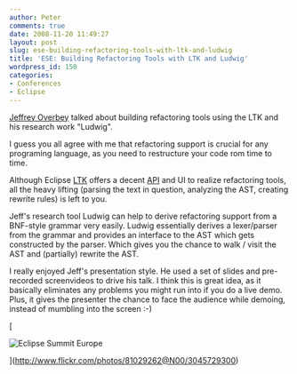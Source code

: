 ```yaml
---
author: Peter
comments: true
date: 2008-11-20 11:49:27
layout: post
slug: ese-building-refactoring-tools-with-ltk-and-ludwig
title: 'ESE: Building Refactoring Tools with LTK and Ludwig'
wordpress_id: 150
categories:
- Conferences
- Eclipse
---
```


[Jeffrey Overbey](http://jeff.over.bz/) talked about building refactoring tools using the LTK and his research work "Ludwig".

I guess you all agree with me that refactoring support is crucial for any programing language, as you need to restructure your code rom time to time. 

Although Eclipse [LTK](http://www.eclipse.org/articles/Article-LTK/ltk.html) offers a decent [API](http://help.eclipse.org/stable/index.jsp?topic=/org.eclipse.platform.doc.isv/reference/api/org/eclipse/ltk/core/refactoring/package-summary.html) and UI to realize refactoring tools, all the heavy lifting (parsing the text in question, analyzing the AST, creating rewrite rules) is left to you.

Jeff's research tool Ludwig can help to derive refactoring support from a BNF-style grammar very easily. Ludwig essentially derives a lexer/parser from the grammar and provides an interface to the AST which gets constructed by the parser. Which gives you the chance to walk / visit the AST and (partially) rewrite the AST.

I really enjoyed Jeff's presentation style. He used a set of slides and pre-recorded screenvideos to drive his talk. I think this is great idea, as it basically eliminates any problems you might run into if you do a live demo. Plus, it gives the presenter the chance to face the audience while demoing, instead of mumbling into the screen :-)

[

![Eclipse Summit Europe](http://farm4.static.flickr.com/3154/3045729300_77548dceed.jpg)

](http://www.flickr.com/photos/81029262@N00/3045729300)
